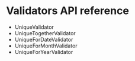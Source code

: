 # Validators API reference

* UniqueValidator
* UniqueTogetherValidator
* UniqueForDateValidator
* UniqueForMonthValidator
* UniqueForYearValidator
